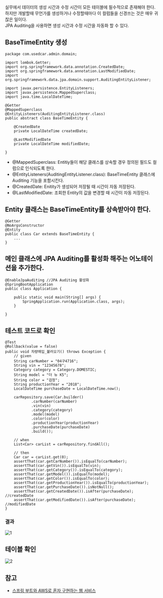 실무에서 데이터의 생성 시간과 수정 시간이 모든 테이블에 필수적으로 존재해야 한다.      
하지만 개발할때 무언가를 생성하거나 수정할때마다 이 컬럼들을 신경쓰는 것은 매우 귀찮은 일이다.   
JPA Auditing을 사용하면 생성 시간과 수정 시간을 자동화 할 수 있다.

## BaseTimeEntity 생성
```
package com.usedcar.admin.domain;

import lombok.Getter;
import org.springframework.data.annotation.CreatedDate;
import org.springframework.data.annotation.LastModifiedDate;
import org.springframework.data.jpa.domain.support.AuditingEntityListener;

import javax.persistence.EntityListeners;
import javax.persistence.MappedSuperclass;
import java.time.LocalDateTime;

@Getter
@MappedSuperclass
@EntityListeners(AuditingEntityListener.class)
public abstract class BaseTimeEntity {

    @CreatedDate
    private LocalDateTime createdDate;

    @LastModifiedDate
    private LocalDateTime modifiedDate;

}
```
* @MappedSuperclass: Entitiy들이 해당 클래스를 상속할 경우 정의된 필드도 컬럼으로 인식되도록 한다.
* @EntityListeners(AuditingEntityListener.class): BaseTimeEntity 클래스에 Auditing 기능을 포함시킨다.
* @CreatedDate: Enitity가 생성되어 저장될 때 시간이 자동 저장된다.
* @LastModifiedDate: 조회한 Entity의 값을 변경할 때 시간이 자동 저장된다.

## Entity 클래스는 BaseTimeEntity를 상속받아야 한다.
```
@Getter
@NoArgsConstructor
@Entity
public class Car extends BaseTimeEntity {
    ...
}
```

## 메인 클래스에 JPA Auditing를 활성화 해주는 어노테이션을 추가한다.
```
@EnableJpaAuditing //JPA Auditing 활성화
@SpringBootApplication
public class Application {

	public static void main(String[] args) {
		SpringApplication.run(Application.class, args);
	}

}
```

## 테스트 코드로 확인
```
@Test
@Rollback(value = false)
public void 차량매입_불러오기() throws Exception {
    // given
    String carNumber = "04구4716";
    String vin = "12345678";
    Category category = Category.DOMESTIC;
    String model = "더 뉴 K5";
    String color = "검정";
    String productionYear = "2018";
    LocalDateTime purchaseDate = LocalDateTime.now();

    carRepository.save(Car.builder()
            .carNumber(carNumber)
            .vin(vin)
            .category(category)
            .model(model)
            .color(color)
            .productionYear(productionYear)
            .purchaseDate(purchaseDate)
            .build());

    // when
    List<Car> carList = carRepository.findAll();

    // then
    Car car = carList.get(0);
    assertThat(car.getCarNumber()).isEqualTo(carNumber);
    assertThat(car.getVin()).isEqualTo(vin);
    assertThat(car.getCategory()).isEqualTo(category);
    assertThat(car.getModel()).isEqualTo(model);
    assertThat(car.getColor()).isEqualTo(color);
    assertThat(car.getProductionYear()).isEqualTo(productionYear);
    assertThat(car.getPurchaseDate()).isNotNull();
    assertThat(car.getCreatedDate()).isAfter(purchaseDate); //createdDate
    assertThat(car.getModifiedDate()).isAfter(purchaseDate); //modifiedDate
}
```

### 결과
![1](https://raw.githubusercontent.com/smpark1020/tistory/master/JPA/JPA%20Auditing%EC%9C%BC%EB%A1%9C%20%EC%83%9D%EC%84%B1%EC%8B%9C%EA%B0%84%2C%20%EC%88%98%EC%A0%95%EC%8B%9C%EA%B0%84%20%EC%9E%90%EB%8F%99%ED%99%94%ED%95%98%EA%B8%B0/1.PNG)

## 테이블 확인
![2](https://raw.githubusercontent.com/smpark1020/tistory/master/JPA/JPA%20Auditing%EC%9C%BC%EB%A1%9C%20%EC%83%9D%EC%84%B1%EC%8B%9C%EA%B0%84%2C%20%EC%88%98%EC%A0%95%EC%8B%9C%EA%B0%84%20%EC%9E%90%EB%8F%99%ED%99%94%ED%95%98%EA%B8%B0/2.PNG)

## 참고
* [스프링 부트와 AWS로 혼자 구현하는 웹 서비스](https://jojoldu.tistory.com/463)